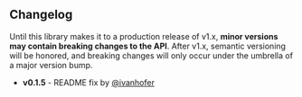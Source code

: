 ## Changelog

Until this library makes it to a production release of v1.x, **minor versions may contain breaking changes to the API**. After v1.x, semantic versioning will be honored, and breaking changes will only occur under the umbrella of a major version bump.

- **v0.1.5** - README fix by [@ivanhofer](https://github.com/ivanhofer)
